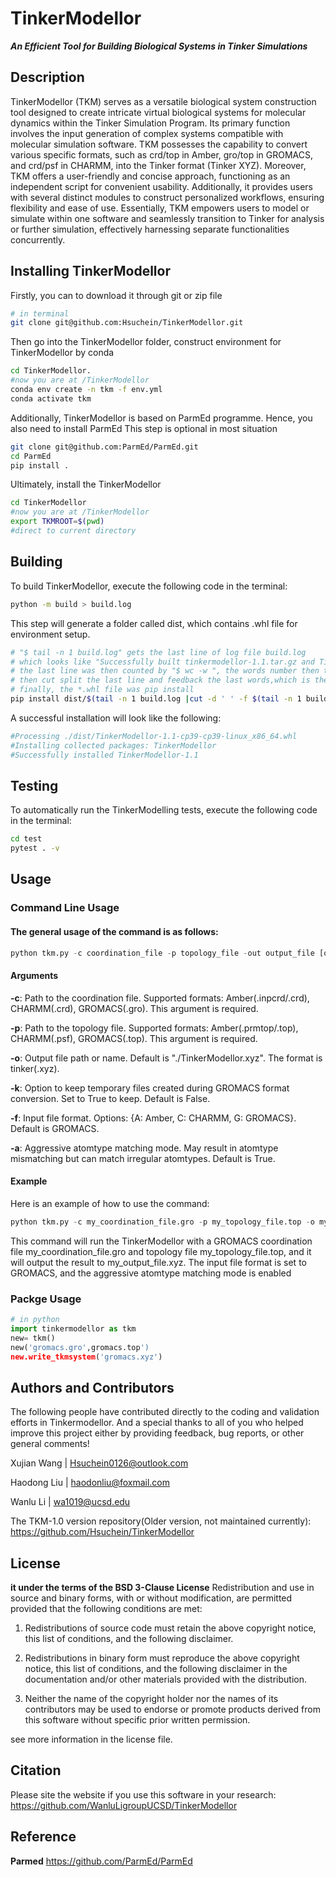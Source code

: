 
# TinkerModellor

***An Efficient Tool for Building Biological Systems in Tinker Simulations***

## Description

TinkerModellor (TKM) serves as a versatile biological system construction tool designed to create intricate virtual biological systems for molecular dynamics within the Tinker Simulation Program. Its primary function involves the input generation of complex systems compatible with molecular simulation software. TKM possesses the capability to convert various specific formats, such as crd/top in Amber, gro/top in GROMACS, and crd/psf in CHARMM, into the Tinker format (Tinker XYZ). Moreover, TKM offers a user-friendly and concise approach, functioning as an independent script for convenient usability. Additionally, it provides users with several distinct modules to construct personalized workflows, ensuring flexibility and ease of use. Essentially, TKM empowers users to model or simulate within one software and seamlessly transition to Tinker for analysis or further simulation, effectively harnessing separate functionalities concurrently.

## Installing TinkerModellor

Firstly, you can to download it through git or zip file

```bash
# in terminal
git clone git@github.com:Hsuchein/TinkerModellor.git
```

Then go into the TinkerModellor folder, construct environment for TinkerModellor by conda

```bash
cd TinkerModellor.
#now you are at /TinkerModellor
conda env create -n tkm -f env.yml
conda activate tkm
```

Additionally, TinkerModellor is based on ParmEd programme. Hence, you also need to install ParmEd
This step is optional in most situation

```bash
git clone git@github.com:ParmEd/ParmEd.git
cd ParmEd
pip install .
```

Ultimately, install the TinkerModellor

```bash
cd TinkerModellor
#now you are at /TinkerModellor
export TKMROOT=$(pwd)
#direct to current directory
```

## Building

To build TinkerModellor, execute the following code in the terminal:

```bash
python -m build > build.log
```

This step will generate a folder called dist, which contains .whl file for environment setup.

```bash
# "$ tail -n 1 build.log" gets the last line of log file build.log
# which looks like "Successfully built tinkermodellor-1.1.tar.gz and TinkerModellor-1.1-cp39-cp39-linux_x86_64.whl"
# the last line was then counted by "$ wc -w ", the words number then transmit into *cut* command as the location parameter
# then cut split the last line and feedback the last words,which is the *.whl file
# finally, the *.whl file was pip install
pip install dist/$(tail -n 1 build.log |cut -d ' ' -f $(tail -n 1 build.log |wc -w))
```

A successful installation will look like the following:

``` bash
#Processing ./dist/TinkerModellor-1.1-cp39-cp39-linux_x86_64.whl
#Installing collected packages: TinkerModellor
#Successfully installed TinkerModellor-1.1

```

## Testing

To automatically run the TinkerModelling tests, execute the following code in the terminal:

``` sh
cd test
pytest . -v
```

## Usage

### Command Line Usage

#### The general usage of the command is as follows:

``` python
python tkm.py -c coordination_file -p topology_file -out output_file [options]
```

#### Arguments

**-c**: Path to the coordination file. Supported formats: Amber(.inpcrd/.crd), CHARMM(.crd), GROMACS(.gro). This argument is required.

**-p**: Path to the topology file. Supported formats: Amber(.prmtop/.top), CHARMM(.psf), GROMACS(.top). This argument is required.

**-o**: Output file path or name. Default is "./TinkerModellor.xyz". The format is tinker(.xyz).

**-k**: Option to keep temporary files created during GROMACS format conversion. Set to True to keep. Default is False.

**-f**: Input file format. Options: {A: Amber, C: CHARMM, G: GROMACS}. Default is GROMACS.

**-a**: Aggressive atomtype matching mode. May result in atomtype mismatching but can match irregular atomtypes. Default is True.

#### Example

Here is an example of how to use the command:

``` python
python tkm.py -c my_coordination_file.gro -p my_topology_file.top -o my_output_file.xyz -f G -a True
```

This command will run the TinkerModellor with a GROMACS coordination file my_coordination_file.gro and topology file my_topology_file.top, and it will output the result to my_output_file.xyz. The input file format is set to GROMACS, and the aggressive atomtype matching mode is enabled

### Packge Usage

``` python
# in python
import tinkermodellor as tkm
new= tkm()
new('gromacs.gro',gromacs.top')
new.write_tkmsystem('gromacs.xyz')
```

## Authors and Contributors

The following people have contributed directly to the coding and validation efforts in Tinkermodellor. And a special thanks to all of you who helped improve this project either by providing feedback, bug reports, or other general comments!

Xujian Wang |   <Hsuchein0126@outlook.com>

Haodong Liu |   <haodonliu@foxmail.com>

Wanlu Li    |   <wa1019@ucsd.edu>

The TKM-1.0 version repository(Older version, not maintained currently):
<https://github.com/Hsuchein/TinkerModellor>

## License

**it under the terms of the BSD 3-Clause License** Redistribution and use in source and binary forms, with or without modification, are permitted provided that the
following conditions are met:

1. Redistributions of source code must retain the above copyright notice, this list of conditions, and the following
disclaimer.

2. Redistributions in binary form must reproduce the above copyright notice, this list of conditions, and the following
disclaimer in the documentation and/or other materials provided with the distribution.

3. Neither the name of the copyright holder nor the names of its contributors may be used to endorse or promote
products derived from this software without specific prior written permission.

see more information in the license file.

## Citation

Please site the website if you use this software in your research:
<https://github.com/WanluLigroupUCSD/TinkerModellor>

## Reference

**Parmed**  <https://github.com/ParmEd/ParmEd>
